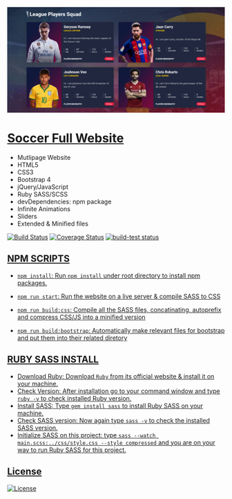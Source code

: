 <img src="assets/img/screenshot.png" title="Soccer Club">

# <a href="https://mahmudul-hasan-bijoy.github.io/soccer-club/" target="_blank">Soccer Full Website</a><br>

- Mutlipage Website
- HTML5
- CSS3
- Bootstrap 4
- jQuery/JavaScript
- Ruby SASS/SCSS
- devDependencies: npm package
- Infinite Animations
- Sliders
- Extended & Minified files

[![Build Status](http://img.shields.io/travis/badges/badgerbadgerbadger.svg?style=flat-square)](https://travis-ci.org/badges/badgerbadgerbadger) [![Coverage Status](http://img.shields.io/coveralls/badges/badgerbadgerbadger.svg?style=flat-square)](https://coveralls.io/r/badges/badgerbadgerbadger) <a href="https://github.com/actions/setup-node/actions?query=workflow%3Abuild-test"><img alt="build-test status" src="https://github.com/actions/setup-node/workflows/build-test/badge.svg">
  
## NPM SCRIPTS

- `npm install`: Run `npm install` under root directory to install npm packages.

- `npm run start`: Run the website on a live server & compile SASS to CSS
- `npm run build:css`: Compile all the SASS files, concatinating, autoprefix and compress CSS/JS into a minified version
- `npm run build:bootstrap`: Automatically make relevant files for bootstrap and put them into their related diretory

## RUBY SASS INSTALL

- Download Ruby: Download `Ruby` from its official website & install it on your machine.
- Check Version: After installation go to your command window and type `ruby -v` to check installed Ruby version.
- Install SASS: Type `gem install sass` to install Ruby SASS on your machine.
- Check SASS version: Now again type `sass -v` to check the installed SASS version.
- Initialize SASS on this project: type `sass --watch main.scss:../css/style.css --style compressed` and you are on your way to  run Ruby SASS for this project.
  
## License

[![License](http://img.shields.io/:license-mit-blue.svg?style=flat-square)](http://badges.mit-license.org)